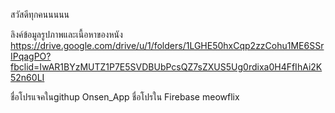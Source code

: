 สวัสดีทุกคนนนนน

ลิงค์ข้อมูลรูปภาพและเนื้อหาของหนัง
https://drive.google.com/drive/u/1/folders/1LGHE50hxCqp2zzCohu1ME6SSrIPqagPO?fbclid=IwAR1BYzMUTZ1P7E5SVDBUbPcsQZ7sZXUS5Ug0rdixa0H4FfIhAi2K52n60LI


ชื่อโปรแจคในgithup
Onsen_App
ชื่อโปรใน Firebase
meowflix
